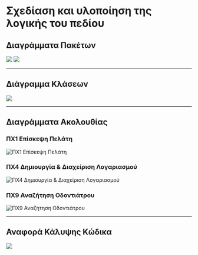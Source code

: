 # Σχεδίαση και υλοποίηση της λογικής του πεδίου
## Διαγράμματα Πακέτων
![](\diagrams\UMLpackage.png)
![](\diagrams\UMLpackage_expanded.png)
___
## Διάγραμμα Κλάσεων
![](\diagrams\ClassDiagram.png)
___
## Διαγράμματα Ακολουθίας
### ΠΧ1 Επίσκεψη Πελάτη
![ΠΧ1 Επίσκεψη Πελάτη](\diagrams\uc1-sequence-diagram.png)
### ΠΧ4 Δημιουργία & Διαχείριση Λογαριασμού
![ΠΧ4 Δημιουργία & Διαχείριση Λογαριασμού](\diagrams\uc4-sequence-diagram.png)
### ΠΧ9 Αναζήτηση Οδοντιάτρου
![ΠΧ9 Αναζήτηση Οδοντιάτρου](\diagrams\uc9-dentist-research.png)
___
## Αναφορά Κάλυψης Κώδικα
![](\CoverageReport.png)
